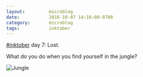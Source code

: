 ```yaml
---
layout:         microblog
date:           2016-10-07 14:16:00-0700
category:       microblog
tags:           inktober
---
```

[#inktober](/tags/inktober) day 7: Lost.

What do you do when you find yourself in the jungle?

![Jungle](/images/microblog/201610071416.jpg)
